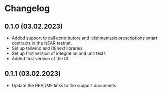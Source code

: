 # Changelog

## 0.1.0 (03.02.2023)

- Added support to call contributors and leishmaniasis prescriptions smart contracts in the NEAR testnet.
- Set up tailwind and i18next libraries
- Set up first version of integration and unit tests
- Added first version of the CI

## 0.1.1 (03.02.2023)

- Update the README links to the support documents
